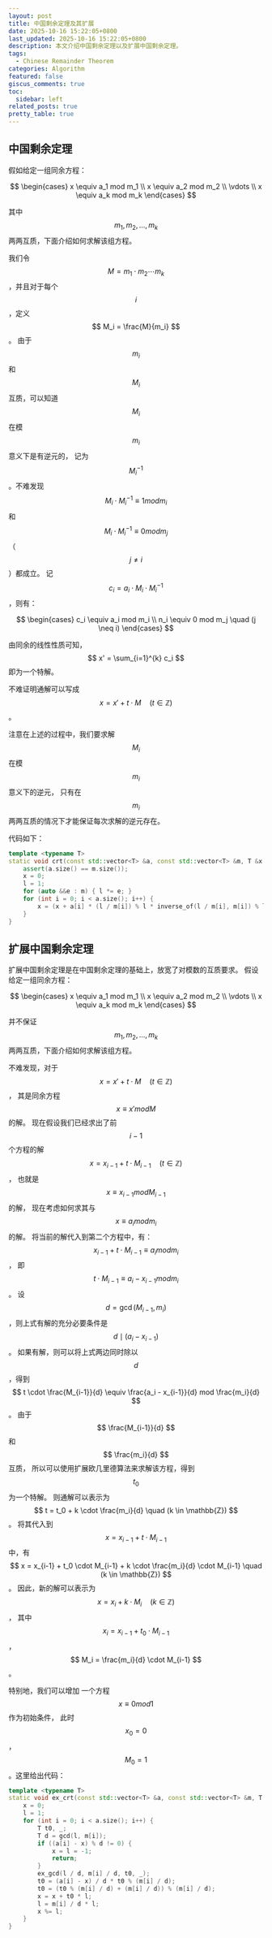 ```yaml
---
layout: post
title: 中国剩余定理及其扩展
date: 2025-10-16 15:22:05+0800
last_updated: 2025-10-16 15:22:05+0800
description: 本文介绍中国剩余定理以及扩展中国剩余定理。
tags:
  - Chinese Remainder Theorem
categories: Algorithm
featured: false
giscus_comments: true
toc:
  sidebar: left
related_posts: true
pretty_table: true
---
```


## 中国剩余定理

假如给定一组同余方程：

$$
\begin{cases}
x \equiv a_1 mod m_1 \\
x \equiv a_2 mod m_2 \\
\vdots \\
x \equiv a_k mod m_k
\end{cases}
$$

其中 $$ m_1, m_2, \ldots, m_k $$ 两两互质，下面介绍如何求解该组方程。

我们令 $$ M = m_1 \cdot m_2 \cdots m_k $$，并且对于每个 $$ i $$，定义 $$ M_i = \frac{M}{m_i} $$。
由于 $$ m_i $$ 和 $$ M_i $$ 互质，可以知道 $$ M_i $$ 在模 $$ m_i $$ 意义下是有逆元的，
记为 $$ M_i^{-1} $$。不难发现 $$ M_i \cdot M_i^{-1} \equiv 1 mod m_i $$ 和
$$ M_i \cdot M_i^{-1} \equiv 0 mod m_j $$（$$ j \neq i $$）都成立。
记 $$ c_i = a_i \cdot M_i \cdot M_i^{-1} $$，则有：

$$
\begin{cases}
c_i \equiv a_i mod m_i \\
n_i \equiv 0 mod m_j \quad (j \neq i)
\end{cases}
$$

由同余的线性性质可知，$$ x' = \sum_{i=1}^{k} c_i $$ 即为一个特解。

不难证明通解可以写成 $$ x = x' + t \cdot M \quad (t \in \mathbb{Z}) $$。

注意在上述的过程中，我们要求解 $$ M_i $$ 在模 $$ m_i $$ 意义下的逆元，
只有在 $$ m_i $$ 两两互质的情况下才能保证每次求解的逆元存在。

代码如下：

```cpp
template <typename T>
static void crt(const std::vector<T> &a, const std::vector<T> &m, T &x, T &l) {
    assert(a.size() == m.size());
    x = 0;
    l = 1;
    for (auto &&e : m) { l *= e; }
    for (int i = 0; i < a.size(); i++) {
        x = (x + a[i] * (l / m[i]) % l * inverse_of(l / m[i], m[i]) % l) % l;
    }
}
```

## 扩展中国剩余定理

扩展中国剩余定理是在中国剩余定理的基础上，放宽了对模数的互质要求。
假设给定一组同余方程：

$$
\begin{cases}
x \equiv a_1 mod m_1 \\
x \equiv a_2 mod m_2 \\
\vdots \\
x \equiv a_k mod m_k
\end{cases}
$$

并不保证 $$ m_1, m_2, \ldots, m_k $$ 两两互质，下面介绍如何求解该组方程。

不难发现，对于 $$ x = x' + t \cdot M \quad (t \in \mathbb{Z}) $$，
其是同余方程 $$ x \equiv x' mod M $$ 的解。
现在假设我们已经求出了前 $$ i - 1 $$ 个方程的解
$$ x = x_{i-1} + t \cdot M_{i-1} \quad (t \in \mathbb{Z}) $$，
也就是 $$ x \equiv x_{i-1} mod M_{i-1} $$ 的解，
现在考虑如何求其与 $$ x \equiv a_i mod m_i $$ 的解。
将当前的解代入到第二个方程中，有：
$$ x_{i-1} + t \cdot M_{i-1} \equiv a_i mod m_i $$，
即 $$ t \cdot M_{i-1} \equiv a_i - x_{i-1} mod m_i $$。
设 $$ d = \gcd(M_{i-1}, m_i) $$，则上式有解的充分必要条件是 $$ d \mid (a_i - x_{i-1}) $$。
如果有解，则可以将上式两边同时除以 $$ d $$，得到
$$ t \cdot \frac{M_{i-1}}{d} \equiv \frac{a_i - x_{i-1}}{d} mod \frac{m_i}{d} $$。
由于 $$ \frac{M_{i-1}}{d} $$ 和 $$ \frac{m_i}{d} $$ 互质，
所以可以使用扩展欧几里德算法来求解该方程，得到 $$ t_0 $$ 为一个特解。
则通解可以表示为
$$ t = t_0 + k \cdot \frac{m_i}{d} \quad (k \in \mathbb{Z}) $$。
将其代入到 $$ x = x_{i-1} + t \cdot M_{i-1} $$ 中，有
$$ x = x_{i-1} + t_0 \cdot M_{i-1} + k \cdot \frac{m_i}{d} \cdot M_{i-1} \quad (k \in \mathbb{Z}) $$。
因此，新的解可以表示为
$$ x = x_i + k \cdot M_i \quad (k \in \mathbb{Z}) $$，
其中 $$ x_i = x_{i-1} + t_0 \cdot M_{i-1} $$，$$ M_i = \frac{m_i}{d} \cdot M_{i-1} $$。

特别地，我们可以增加 一个方程 $$ x \equiv 0 mod 1 $$ 作为初始条件，
此时 $$ x_0 = 0 $$，$$ M_0 = 1 $$。这里给出代码：

```cpp
template <typename T>
static void ex_crt(const std::vector<T> &a, const std::vector<T> &m, T &x, T &l) {
    x = 0;
    l = 1;
    for (int i = 0; i < a.size(); i++) {
        T t0, _;
        T d = gcd(l, m[i]);
        if ((a[i] - x) % d != 0) {
            x = l = -1;
            return;
        }
        ex_gcd(l / d, m[i] / d, t0, _);
        t0 = (a[i] - x) / d * t0 % (m[i] / d);
        t0 = (t0 % (m[i] / d) + (m[i] / d)) % (m[i] / d);
        x = x + t0 * l;
        l = m[i] / d * l;
        x %= l;
    }
}
```
